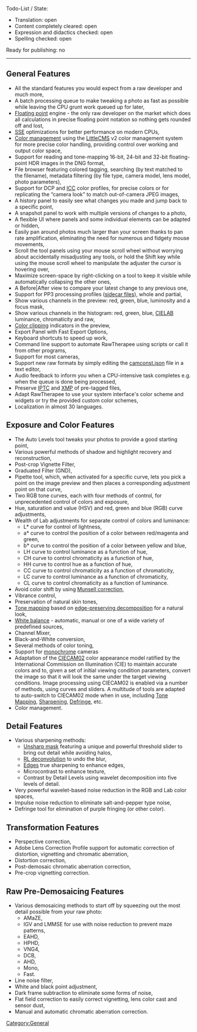 Todo-List / State:

- Translation: open
- Content completely cleared: open
- Expression and didactics checked: open
- Spelling checked: open

Ready for publishing: no

------------------------------------------------------------------------

## General Features

- All the standard features you would expect from a raw developer and
  much more,
- A batch processing queue to make tweaking a photo as fast as possible
  while leaving the CPU grunt work queued up for later,
- [Floating point](https://en.wikipedia.org/wiki/Floating_point)
  engine - the only raw developer on the market which does all
  calculations in precise floating point notation so nothing gets
  rounded off and lost,
- [SSE](https://en.wikipedia.org/wiki/Streaming_SIMD_Extensions)
  optimizations for better performance on modern CPUs,
- [Color management](https://en.wikipedia.org/wiki/Color_management)
  using the [LittleCMS](https://en.wikipedia.org/wiki/LittleCMS) v2
  color management system for more precise color handling, providing
  control over working and output color space,
- Support for reading and tone-mapping 16-bit, 24-bit and 32-bit
  floating-point HDR images in the DNG format,
- File browser featuring colored tagging, searching (by text matched to
  the filename), metadata filtering (by file type, camera model, lens
  model, photo parameters),
- Support for DCP and [ICC](https://en.wikipedia.org/wiki/ICC_profile)
  color profiles, for precise colors or for replicating the “camera
  look” to match out-of-camera JPEG images,
- A history panel to easily see what changes you made and jump back to a
  specific point,
- A snapshot panel to work with multiple versions of changes to a photo,
- A flexible UI where panels and some individual elements can be adapted
  or hidden,
- Easily pan around photos much larger than your screen thanks to pan
  rate amplification, eliminating the need for numerous and fidgety
  mouse movements,
- Scroll the tool panels using your mouse scroll wheel without worrying
  about accidentally misadjusting any tools, or hold the Shift key while
  using the mouse scroll wheel to manipulate the adjuster the cursor is
  hovering over,
- Maximize screen-space by right-clicking on a tool to keep it visible
  while automatically collapsing the other ones,
- A Before\|After view to compare your latest change to any previous
  one,
- Support for PP3 processing profiles ([sidecar
  files](https://en.wikipedia.org/wiki/Sidecar_file)), whole and
  partial,
- Show various channels in the preview: red, green, blue, luminosity and
  a focus mask,
- Show various channels in the histogram: red, green, blue,
  [CIELAB](https://en.wikipedia.org/wiki/Lab_color_space) luminance,
  chromaticity and raw,
- [Color clipping](https://en.wikipedia.org/wiki/Clipping_(photography))
  indicators in the preview,
- Export Panel with Fast Export Options,
- Keyboard shortcuts to speed up work,
- Command line support to automate RawTherapee using scripts or call it
  from other programs,
- Support for most cameras,
- Support new raw formats by simply editing the
  [camconst.json](camconst.json "wikilink") file in a text editor,
- Audio feedback to inform you when a CPU-intensive task completes e.g.
  when the queue is done being processed,
- Preserve [IPTC](https://en.wikipedia.org/wiki/IPTC) and
  [XMP](https://en.wikipedia.org/wiki/Extensible_Metadata_Platform) of
  pre-tagged files,
- Adapt RawTherapee to use your system interface's color scheme and
  widgets or try the provided custom color schemes,
- Localization in almost 30 languages.

## Exposure and Color Features

- The Auto Levels tool tweaks your photos to provide a good starting
  point,
- Various powerful methods of shadow and highlight recovery and
  reconstruction,
- Post-crop Vignette Filter,
- Graduated Filter (GND),
- Pipette tool, which, when activated for a specific curve, lets you
  pick a point on the image preview and then places a corresponding
  adjustment point on that curve,
- Two RGB tone curves, each with four methods of control, for
  unprecedented control of colors and exposure,
- Hue, saturation and value (HSV) and red, green and blue (RGB) curve
  adjustments,
- Wealth of Lab adjustments for separate control of colors and
  luminance:
  - L\* curve for control of lightness,
  - a\* curve to control the position of a color between red/magenta and
    green,
  - b\* curve to control the position of a color between yellow and
    blue,
  - LH curve to control luminance as a function of hue,
  - CH curve to control chromaticity as a function of hue,
  - HH curve to control hue as a function of hue,
  - CC curve to control chromaticity as a function of chromaticity,
  - LC curve to control luminance as a function of chromaticity,
  - CL curve to control chromaticity as a function of luminance.
- Avoid color shift by using [Munsell
  correction](https://en.wikipedia.org/wiki/Munsell_color_system),
- Vibrance control,
- Preservation of natural skin tones,
- [Tone mapping](https://en.wikipedia.org/wiki/Tone_mapping) based on
  [edge-preserving decomposition](http://www.cs.huji.ac.il/~danix/epd/)
  for a natural look,
- [White balance](https://en.wikipedia.org/wiki/White_balance) -
  automatic, manual or one of a wide variety of predefined sources,
- Channel Mixer,
- Black-and-White conversion,
- Several methods of color toning,
- Support for [monochrome](Demosaicing#Monochrome_Cameras "wikilink")
  cameras
- Adaptation of the [CIECAM02](https://en.wikipedia.org/wiki/CIECAM02)
  color appearance model ratified by the International Commission on
  Illumination (CIE) to maintain accurate colors and to, given a set of
  initial viewing condition parameters, convert the image so that it
  will look the same under the target viewing conditions. Image
  processing using CIECAM02 is enabled via a number of methods, using
  curves and sliders. A multitude of tools are adapted to auto-switch to
  CIECAM02 mode when in use, including [Tone
  Mapping](Tone_Mapping "wikilink"),
  [Sharpening](Sharpening "wikilink"), [Defringe](Defringe "wikilink"),
  etc.
- Color management.

## Detail Features

- Various sharpening methods:
  - [Unsharp mask](https://en.wikipedia.org/wiki/Unsharp_mask) featuring
    a unique and powerful threshold slider to bring out detail while
    avoiding halos,
  - [RL
    deconvolution](https://en.wikipedia.org/wiki/Richardson%E2%80%93Lucy_deconvolution)
    to undo the blur,
  - [Edges](https://web.archive.org/web/20110625093654/http://www.rawness.es/sharpening/?lang=en)
    true sharpening to enhance edges,
  - Microcontrast to enhance texture,
  - Contrast by Detail Levels using wavelet decomposition into five
    levels of detail.
- Very powerful wavelet-based noise reduction in the RGB and Lab color
  spaces,
- Impulse noise reduction to eliminate salt-and-pepper type noise,
- Defringe tool for elimination of purple fringing (or other color).

## Transformation Features

- Perspective correction,
- Adobe Lens Correction Profile support for automatic correction of
  distortion, vignetting and chromatic aberration,
- Distortion correction,
- Post-demosaic chromatic aberration correction,
- Pre-crop vignetting correction.

## Raw Pre-Demosaicing Features

- Various demosaicing methods to start off by squeezing out the most
  detail possible from your raw photo:
  - AMaZE,
  - IGV and LMMSE for use with noise reduction to prevent maze patterns,
  - EAHD,
  - HPHD,
  - VNG4,
  - DCB,
  - AHD,
  - Mono,
  - Fast.
- Line noise filter,
- White and black point adjustment,
- Dark frame subtraction to eliminate some forms of noise,
- Flat field correction to easily correct vignetting, lens color cast
  and sensor dust,
- Manual and automatic chromatic aberration correction.

[Category:General](Category:General "wikilink")